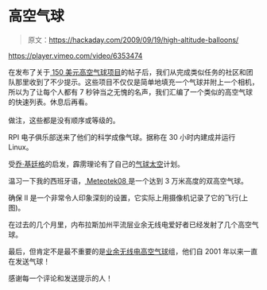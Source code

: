 # 高空气球

> 原文：<https://hackaday.com/2009/09/19/high-altitude-balloons/>

<https://player.vimeo.com/video/6353474>

</div> <p>在发布了关于<a href="http://hackaday.com/2009/09/13/pictures-from-space-for-150/"> 150 美元高空气球项目</a>的帖子后，我们从完成类似任务的社区和团队那里收到了不少提示。这些项目不仅仅是简单地填充一个气球并附上一个相机，所以为了让每个人都有 7 秒钟当之无愧的名声，我们汇编了一个类似的高空气球的快速列表。休息后再看。<br/> <span id="more-15748"/> <br/>做注，这些都是没有顺序或等级的。</p> <p>RPI 电子俱乐部送来了他们的科学成像气球。据称在 30 小时内建成并运行 Linux。</p> <p>受<a href="http://en.wikipedia.org/wiki/Joseph_Kittinger" target="_blank">乔·基廷格</a>的启发，霹雳理论有了自己的<a href="http://www.youtube.com/watch?v=xWATd0LRA_4" target="_blank">气球太空</a>计划。</p> <p>温习一下我的西班牙语，<a href="http://www.teslabs.com/meteotek08/fitxers/premsa/nota_de_prensa_ESP.pdf" target="_blank"> Meteotek08 </a>是一个达到 3 万米高度的双高空气球。</p> <p>确保 II 是一个非常令人印象深刻的设置，它实际上用摄像机记录了它的飞行(上图)。</p> <p>在过去的几个月里，内布拉斯加州平流层业余无线电爱好者已经发射了几个高空气球。</p> <p>最后，但肯定不是最不重要的是<a href="http://www.arhab.org/" target="_blank">业余无线电高空气球</a>组，他们自 2001 年以来一直在发送气球！</p> <p>感谢每一个评论和发送提示的人！</p> </body> </html>